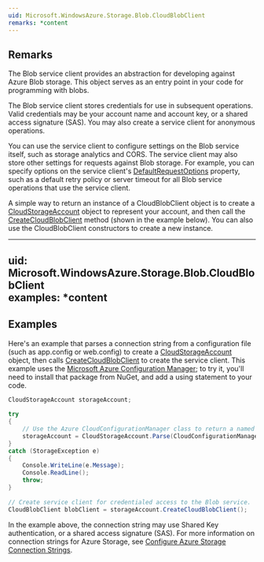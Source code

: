 ```yaml
---  
uid: Microsoft.WindowsAzure.Storage.Blob.CloudBlobClient  
remarks: *content  
---  
```

  
## Remarks  
 The Blob service client provides an abstraction for developing against Azure Blob storage. This object serves as an entry point in your code for programming with blobs.  
  
 The Blob service client stores credentials for use in subsequent operations. Valid credentials may be your account name and account key, or a shared access signature (SAS). You may also create a service client for anonymous operations.  
  
 You can use the service client to configure settings on the Blob service itself, such as storage analytics and CORS. The service client may also store other settings for requests against Blob storage. For example, you can specify options on the service client's [DefaultRequestOptions](assetId:///P:Microsoft.WindowsAzure.Storage.Blob.CloudBlobClient.DefaultRequestOptions?qualifyHint=False&autoUpgrade=True) property, such as a default retry policy or server timeout for all Blob service operations that use the service client.  
  
 A simple way to return an instance of a CloudBlobClient object is to create a [CloudStorageAccount](assetId:///T:Microsoft.WindowsAzure.Storage.CloudStorageAccount?qualifyHint=False&autoUpgrade=True) object to represent your account, and then call the [CreateCloudBlobClient](assetId:///M:Microsoft.WindowsAzure.Storage.CloudStorageAccount.CreateCloudBlobClient?qualifyHint=False&autoUpgrade=True) method (shown in the example below). You can also use the CloudBlobClient constructors to create a new instance.  
  
---  
uid: Microsoft.WindowsAzure.Storage.Blob.CloudBlobClient  
examples: *content  
---  
  
## Examples  
 Here's an example that parses a connection string from a configuration file (such as app.config or web.config) to create a [CloudStorageAccount](assetId:///T:Microsoft.WindowsAzure.Storage.CloudStorageAccount?qualifyHint=False&autoUpgrade=True) object, then calls [CreateCloudBlobClient](assetId:///M:Microsoft.WindowsAzure.Storage.CloudStorageAccount.CreateCloudBlobClient?qualifyHint=False&autoUpgrade=True) to create the service client. This example uses the [Microsoft Azure Configuration Manager](https://www.nuget.org/packages/Microsoft.WindowsAzure.ConfigurationManager/); to try it, you'll need to install that package from NuGet, and add a using statement to your code.  
  
```c#  
CloudStorageAccount storageAccount;  
  
try  
{  
    // Use the Azure CloudConfigurationManager class to return a named connection string from a config file.   
    storageAccount = CloudStorageAccount.Parse(CloudConfigurationManager.GetSetting("StorageConnectionString"));  
}  
catch (StorageException e)  
{  
    Console.WriteLine(e.Message);  
    Console.ReadLine();  
    throw;  
}  
  
// Create service client for credentialed access to the Blob service.  
CloudBlobClient blobClient = storageAccount.CreateCloudBlobClient();  
```  
  
 In the example above, the connection string may use Shared Key authentication, or a shared access signature (SAS). For more information on connection strings for Azure Storage, see [Configure Azure Storage Connection Strings](https://azure.microsoft.com/documentation/articles/storage-configure-connection-string/).